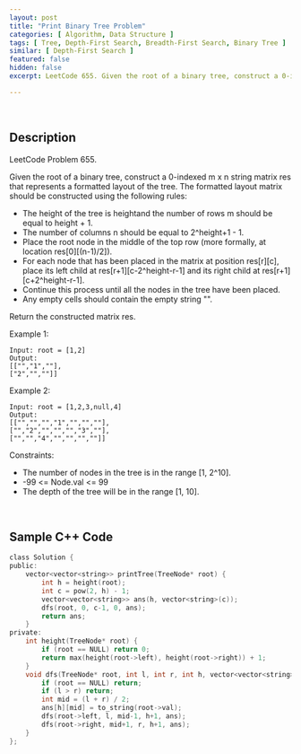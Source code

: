```yaml
---
layout: post
title: "Print Binary Tree Problem"
categories: [ Algorithm, Data Structure ]
tags: [ Tree, Depth-First Search, Breadth-First Search, Binary Tree ]
similar: [ Depth-First Search ]
featured: false
hidden: false
excerpt: LeetCode 655. Given the root of a binary tree, construct a 0-indexed m x n string matrix res that represents a formatted layout of the tree. 

---
```


<br />

## Description

LeetCode Problem 655.

Given the root of a binary tree, construct a 0-indexed m x n string matrix res that represents a formatted layout of the tree. The formatted layout matrix should be constructed using the following rules:
* The height of the tree is heightand the number of rows m should be equal to height + 1.
* The number of columns n should be equal to 2^height+1 - 1.
* Place the root node in the middle of the top row (more formally, at location res[0][(n-1)/2]).
* For each node that has been placed in the matrix at position res[r][c], place its left child at res[r+1][c-2^height-r-1] and its right child at res[r+1][c+2^height-r-1].
* Continue this process until all the nodes in the tree have been placed.
* Any empty cells should contain the empty string "".

Return the constructed matrix res.

Example 1: 
```
Input: root = [1,2]
Output: 
[["","1",""],
["2","",""]]
```

Example 2: 
```
Input: root = [1,2,3,null,4]
Output: 
[["","","","1","","",""],
["","2","","","","3",""],
["","","4","","","",""]]
```

Constraints:
* The number of nodes in the tree is in the range [1, 2^10].
* -99 <= Node.val <= 99
* The depth of the tree will be in the range [1, 10].

<br />

## Sample C++ Code


```c
class Solution {
public:
    vector<vector<string>> printTree(TreeNode* root) {
        int h = height(root);
        int c = pow(2, h) - 1;
        vector<vector<string>> ans(h, vector<string>(c));
        dfs(root, 0, c-1, 0, ans);
        return ans;
    }
private:
    int height(TreeNode* root) {
        if (root == NULL) return 0;
        return max(height(root->left), height(root->right)) + 1;
    }
    void dfs(TreeNode* root, int l, int r, int h, vector<vector<string>>& ans) {
        if (root == NULL) return;
        if (l > r) return;
        int mid = (l + r) / 2;
        ans[h][mid] = to_string(root->val);
        dfs(root->left, l, mid-1, h+1, ans);
        dfs(root->right, mid+1, r, h+1, ans);
    }
};
```


